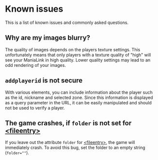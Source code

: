# Known issues
This is a list of known issues and commonly asked questions.

## Why are my images blurry?
The quality of images depends on the players texture settings. This unfortunately means that only players with a texture quality of "high" will see your ManiaLink in high quality. Lower quality settings may lead to an odd rendering of your images.

## `addplayerid` is not secure
With various elements, you can include information about the player such as the id, nickname and selected zone. Since this information is displayed as a query parameter in the URL, it can be easily manipulated and should not be used to verify a player.

## The game crashes, if `folder` is not set for [&lt;fileentry&gt;](../elements/fileentry.md)
If you leave out the attribute `folder` for [&lt;fileentry&gt;](../elements/fileentry.md), the game will immediately crash. To avoid this bug, set the folder to an empty string (`folder=""`).
